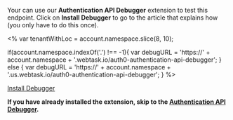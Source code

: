 Your can use our **Authentication API Debugger** extension to test this endpoint. Click on **Install Debugger** to go to the article that explains how (you only have to do this once).

<%
  var tenantWithLoc = account.namespace.slice(8, 10);
  
  if(account.namespace.indexOf('.') !== -1){
    var debugURL = 'https://' + account.namespace + '.webtask.io/auth0-authentication-api-debugger';
  } else {
    var debugURL = 'https://' + account.namespace + '.us.webtask.io/auth0-authentication-api-debugger';
  }
%>

<div class="test-endpoint-box">
  <a href="/extensions/authentication-api-debugger" class="btn btn-primary" target="_blank">Install Debugger</a>
</div>

**If you have already installed the extension, skip to the <a href="${debugURL}" target="_blank">Authentication API Debugger</a>.**
